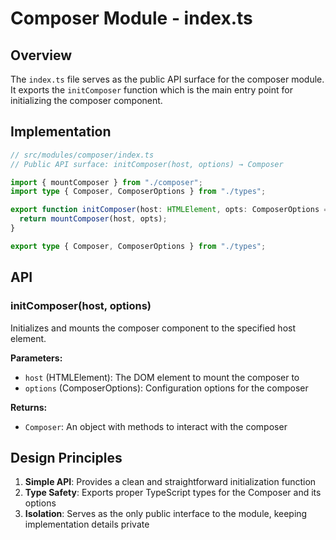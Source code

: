# Composer Module - index.ts

## Overview

The `index.ts` file serves as the public API surface for the composer module. It exports the `initComposer` function which is the main entry point for initializing the composer component.

## Implementation

```ts
// src/modules/composer/index.ts
// Public API surface: initComposer(host, options) → Composer

import { mountComposer } from "./composer";
import type { Composer, ComposerOptions } from "./types";

export function initComposer(host: HTMLElement, opts: ComposerOptions = {}): Composer {
  return mountComposer(host, opts);
}

export type { Composer, ComposerOptions } from "./types";
```

## API

### initComposer(host, options)

Initializes and mounts the composer component to the specified host element.

**Parameters:**
- `host` (HTMLElement): The DOM element to mount the composer to
- `options` (ComposerOptions): Configuration options for the composer

**Returns:**
- `Composer`: An object with methods to interact with the composer

## Design Principles

1. **Simple API**: Provides a clean and straightforward initialization function
2. **Type Safety**: Exports proper TypeScript types for the Composer and its options
3. **Isolation**: Serves as the only public interface to the module, keeping implementation details private